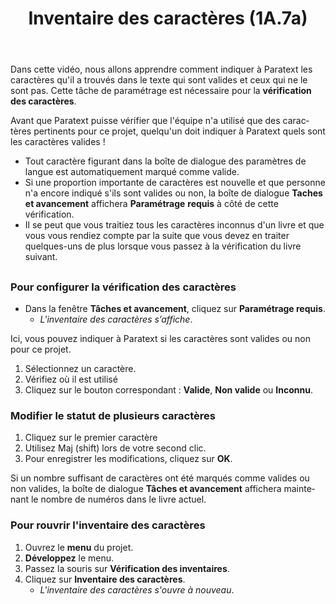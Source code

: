 ﻿---
lang: fr
title: Inventaire des caractères (1A.7a)
---
Dans cette vidéo, nous allons apprendre comment indiquer à Paratext les caractères qu'il a trouvés dans le texte qui sont valides et ceux qui ne le sont pas. Cette tâche de paramétrage est nécessaire pour la **vérification des caractères**.

Avant que Paratext puisse vérifier que l'équipe n'a utilisé que des caractères pertinents pour ce projet, quelqu'un doit indiquer à Paratext quels sont les caractères valides !

-  Tout caractère figurant dans la boîte de dialogue des paramètres de langue est automatiquement marqué comme valide.
-  Si une proportion importante de caractères est nouvelle et que personne n'a encore indiqué s'ils sont valides ou non, la boîte de dialogue **Taches et avancement** affichera **Paramétrage** **requis** à côté de cette vérification.
-  Il se peut que vous traitiez tous les caractères inconnus d'un livre et que vous vous rendiez compte par la suite que vous devez en traiter quelques-uns de plus lorsque vous passez à la vérification du livre suivant.

## 


### Pour configurer la vérification des caractères

-  Dans la fenêtre **Tâches et avancement**, cliquez sur **Paramétrage requis**.
   -  *L'inventaire des caractères s’affiche*.

Ici, vous pouvez indiquer à Paratext si les caractères sont valides ou non pour ce projet.
1.  Sélectionnez un caractère.
1.  Vérifiez où il est utilisé
1.  Cliquez sur le bouton correspondant : **Valide**, **Non valide** ou **Inconnu**.

### Modifier le statut de plusieurs caractères

1.  Cliquez sur le premier caractère
1.  Utilisez Maj (shift) lors de votre second clic.
1.  Pour enregistrer les modifications, cliquez sur **OK**.

Si un nombre suffisant de caractères ont été marqués comme valides ou non valides, la boîte de dialogue **Tâches et avancement** affichera maintenant le nombre de numéros dans le livre actuel.



### Pour rouvrir l'inventaire des caractères

1.  Ouvrez le **menu** du projet.
1.  **Développez** le menu.
1.  Passez la souris sur **Vérification des inventaires**.
1.  Cliquez sur **Inventaire des caractères**.
     -  *L'inventaire des caractères s'ouvre à nouveau*.

